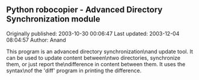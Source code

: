 ## Python robocopier - Advanced Directory Synchronization module 
Originally published: 2003-10-30 00:06:47 
Last updated: 2003-12-04 08:04:57 
Author: Anand  
 
This program is an advanced directory synchronization\nand update tool. It can be used to update content between\ntwo directories, synchronize them, or just report the\ndifference in content between them. It uses the syntax\nof the 'diff' program in printing the difference.
